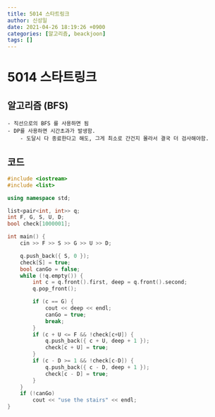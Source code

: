 ```yaml
---
title: 5014 스타트링크
author: 신성일
date: 2021-04-26 18:19:26 +0900
categories: [알고리즘, beackjoon]
tags: []
---
```


# 5014 스타트링크

## 알고리즘 (BFS)

    - 직선으로의 BFS 를 사용하면 됨
    - DP를 사용하면 시간초과가 발생함.
    	- 도달시 다 종료한다고 해도, 그게 최소로 간건지 몰라서 결국 더 검사해야함.

## 코드

```cpp
#include <iostream>
#include <list>

using namespace std;

list<pair<int, int>> q;
int F, G, S, U, D;
bool check[1000001];

int main() {
	cin >> F >> S >> G >> U >> D;

	q.push_back({ S, 0 });
	check[S] = true;
	bool canGo = false;
	while (!q.empty()) {
		int c = q.front().first, deep = q.front().second;
		q.pop_front();

		if (c == G) {
			cout << deep << endl;
			canGo = true;
			break;
		}
		if (c + U <= F && !check[c+U]) {
			q.push_back({ c + U, deep + 1 });
			check[c + U] = true;
		}
		if (c - D >= 1 && !check[c-D]) {
			q.push_back({ c - D, deep + 1 });
			check[c - D] = true;
		}
	}
	if (!canGo)
		cout << "use the stairs" << endl;
}
```
